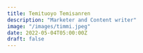 ```yaml
---
title: Temituoyo Temisanren
description: "Marketer and Content writer"
image: "/images/timmi.jpeg"
date: 2022-05-04T05:00:00Z
draft: false
---
```

